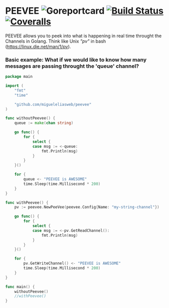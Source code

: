 

# PEEVEE ![Goreportcard](https://goreportcard.com/badge/github.com/migueleliasweb/peevee) [![Build Status](https://travis-ci.org/migueleliasweb/peevee.svg?branch=master)](https://travis-ci.org/migueleliasweb/peevee) [![Coveralls](https://coveralls.io/repos/github/migueleliasweb/peevee/badge.svg?branch=master)](https://coveralls.io/github/migueleliasweb/peevee?branch=master)

PEEVEE allows you to peek into what is happening in real time throught the Channels in Golang. Think like Unix *"pv"* in bash (https://linux.die.net/man/1/pv).

### Basic example: What if we would like to know how many messages are passing throught the 'queue' channel?

```go
package main

import (
	"fmt"
	"time"

	"github.com/migueleliasweb/peevee"
)

func withoutPeevee() {
	queue := make(chan string)

	go func() {
		for {
			select {
			case msg := <-queue:
				fmt.Println(msg)
			}
		}
	}()

	for {
		queue <- "PEEVEE is AWESOME"
		time.Sleep(time.Millisecond * 200)
	}
}

func withPeevee() {
	pv := peevee.NewPeeVee(peevee.Config{Name: "my-string-channel"})

	go func() {
		for {
			select {
			case msg := <-pv.GetReadChannel():
				fmt.Println(msg)
			}
		}
	}()

	for {
		pv.GetWriteChannel() <- "PEEVEE is AWESOME"
		time.Sleep(time.Millisecond * 200)
	}
}

func main() {
	withoutPeevee()
	//withPeevee()
}

```
